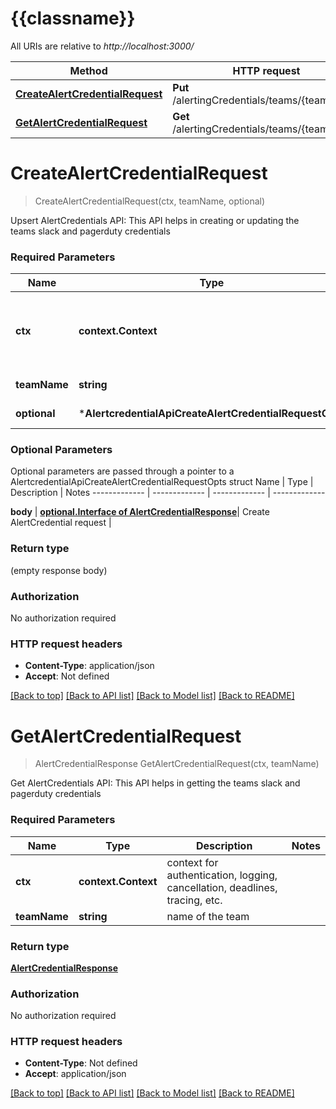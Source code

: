 # {{classname}}

All URIs are relative to *http://localhost:3000/*

Method | HTTP request | Description
------------- | ------------- | -------------
[**CreateAlertCredentialRequest**](AlertcredentialApi.md#CreateAlertCredentialRequest) | **Put** /alertingCredentials/teams/{teamName} | 
[**GetAlertCredentialRequest**](AlertcredentialApi.md#GetAlertCredentialRequest) | **Get** /alertingCredentials/teams/{teamName} | 

# **CreateAlertCredentialRequest**
> CreateAlertCredentialRequest(ctx, teamName, optional)


Upsert AlertCredentials API: This API helps in creating or updating the teams slack and pagerduty credentials

### Required Parameters

Name | Type | Description  | Notes
------------- | ------------- | ------------- | -------------
 **ctx** | **context.Context** | context for authentication, logging, cancellation, deadlines, tracing, etc.
  **teamName** | **string**| name of the team | 
 **optional** | ***AlertcredentialApiCreateAlertCredentialRequestOpts** | optional parameters | nil if no parameters

### Optional Parameters
Optional parameters are passed through a pointer to a AlertcredentialApiCreateAlertCredentialRequestOpts struct
Name | Type | Description  | Notes
------------- | ------------- | ------------- | -------------

 **body** | [**optional.Interface of AlertCredentialResponse**](AlertCredentialResponse.md)| Create AlertCredential request | 

### Return type

 (empty response body)

### Authorization

No authorization required

### HTTP request headers

 - **Content-Type**: application/json
 - **Accept**: Not defined

[[Back to top]](#) [[Back to API list]](../README.md#documentation-for-api-endpoints) [[Back to Model list]](../README.md#documentation-for-models) [[Back to README]](../README.md)

# **GetAlertCredentialRequest**
> AlertCredentialResponse GetAlertCredentialRequest(ctx, teamName)


Get AlertCredentials API: This API helps in getting the teams slack and pagerduty credentials

### Required Parameters

Name | Type | Description  | Notes
------------- | ------------- | ------------- | -------------
 **ctx** | **context.Context** | context for authentication, logging, cancellation, deadlines, tracing, etc.
  **teamName** | **string**| name of the team | 

### Return type

[**AlertCredentialResponse**](AlertCredentialResponse.md)

### Authorization

No authorization required

### HTTP request headers

 - **Content-Type**: Not defined
 - **Accept**: application/json

[[Back to top]](#) [[Back to API list]](../README.md#documentation-for-api-endpoints) [[Back to Model list]](../README.md#documentation-for-models) [[Back to README]](../README.md)

